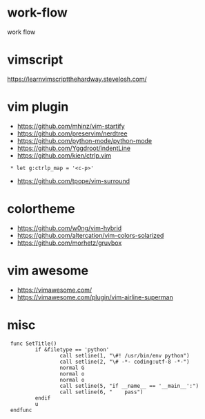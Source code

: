 # work-flow
work flow

# vimscript
https://learnvimscriptthehardway.stevelosh.com/

# vim plugin
- https://github.com/mhinz/vim-startify
- https://github.com/preservim/nerdtree
- https://github.com/python-mode/python-mode
- https://github.com/Yggdroot/indentLine
- https://github.com/kien/ctrlp.vim
 ```
  * let g:ctrlp_map = '<c-p>'
 ```
- https://github.com/tpope/vim-surround

# colortheme
- https://github.com/w0ng/vim-hybrid
- https://github.com/altercation/vim-colors-solarized
- https://github.com/morhetz/gruvbox


# vim awesome
- https://vimawesome.com/
- https://vimawesome.com/plugin/vim-airline-superman


# misc
```
 func SetTitle()
         if &filetype == 'python'
                 call setline(1, "\#! /usr/bin/env python")
                 call setline(2, "\# -*- coding:utf-8 -*-")
                 normal G
                 normal o
                 normal o
                 call setline(5, "if __name__ == '__main__':")
                 call setline(6, "    pass")
         endif
         u
 endfunc
```
